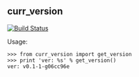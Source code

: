 curr_version
-------------------------

[![Build Status](https://travis-ci.org/m4rx9/curr_version.svg?branch=master)](https://travis-ci.org/m4rx9/curr_version)

Usage:

	>>> from curr_version import get_version
	>>> print 'ver: %s' % get_version()
	ver: v0.1-1-g06cc96e

